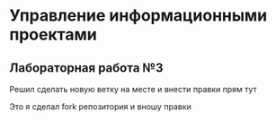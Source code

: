# Управление информационными проектами
## Лабораторная работа №3

Решил сделать новую ветку на месте и внести правки прям тут

Это я сделал fork репозитория и вношу правки
